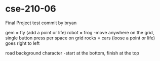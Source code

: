 # cse-210-06
Final Project
test commit by bryan

gem = fly (add a point or life)
robot = frog  -move anywhere on the grid, single button press per space on grid
rocks = cars (loose a point or life) goes right to left

road background character  -start at the bottom, finish at the top